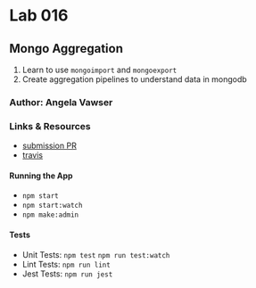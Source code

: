 # Lab 016

## Mongo Aggregation

1. Learn to use `mongoimport` and `mongoexport`
1. Create aggregation pipelines to understand data in mongodb

### Author: Angela Vawser

### Links & Resources
* [submission PR](https://github.com/lab-009-dylan-angela/ripe-banana/pull/1)
* [travis](https://travis-ci.com/lab-009-dylan-angela/ripe-banana)

#### Running the App
* `npm start`
* `npm start:watch`
* `npm make:admin`

#### Tests
* Unit Tests: `npm test` `npm run test:watch`
* Lint Tests: `npm run lint`
* Jest Tests: `npm run jest`